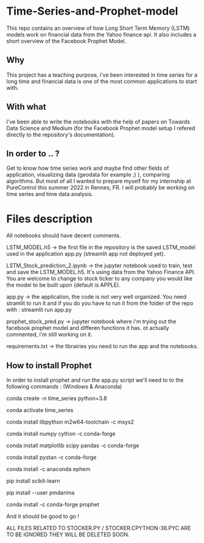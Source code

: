# Time-Series-and-Prophet-model
This repo contains an overview of how Long Short Term Memory (LSTM) models work on financial data from the Yahoo finance api. It also includes a short overview of the Facebook Prophet Model.

## Why 
This project has a teaching purpose, i've been interested in time series for a long time and financial data is one of the most common applications to start with.

## With what
I've been able to write the notebooks with the help of papers on Towards Data Science and Medium (for the Facebook Prophet model setup I refered directly to the repository's documentation).

## In order to .. ?
Get to know how time series work and maybe find other fields of application, visualizing data (geodata for example ;) ), comparing algorithms. But most of all I wanted to prepare myself for my internship at PureControl this summer 2022 in Rennes, FR. I will probably be working on time series and time data analysis.

# Files description
All notebooks should have decent comments.

LSTM_MODEL.h5 -> the first file in the repository is the saved LSTM_model used in the application app.py (streamlit app not deployed yet).

LSTM_Stock_prediction_2.ipynb -> the jupyter notebook used to train, test and save the LSTM_MODEL.h5. It's using data from the Yahoo Finance API. You are welcome to change to stock ticker to any company you would like the model to be built upon (default is APPLE).

app.py -> the application, the code is not very well organized. You need stramlit to run it and if you do you have to run it from the folder of the repo with : streamlit run app.py

prophet_stock_pred.py -> jupyter notebook where i'm trying out the facebook prophet model and differen functions it has. ot actually commented, i'm still working on it.

requirements.txt -> the librairies you need to run the app and the notebooks.

## How to install Prophet 
In order to install prophet and run the app.py script we'll need to to the following commands : (Windows & Anaconda)

conda create -n time_series python=3.8

conda activate time_series

conda install libpython m2w64-toolchain -c msys2

conda install numpy cython -c conda-forge

conda install matplotlib scipy pandas -c conda-forge

conda install pystan -c conda-forge

conda install -c anaconda ephem

pip install scikit-learn

pip install --user pmdarima

conda install -c conda-forge prophet

And it should be good to go !

ALL FILES RELATED TO STOCKER.PY / STOCKER.CPYTHON-36.PYC ARE TO BE IGNORED THEY WILL BE DELETED SOON.
